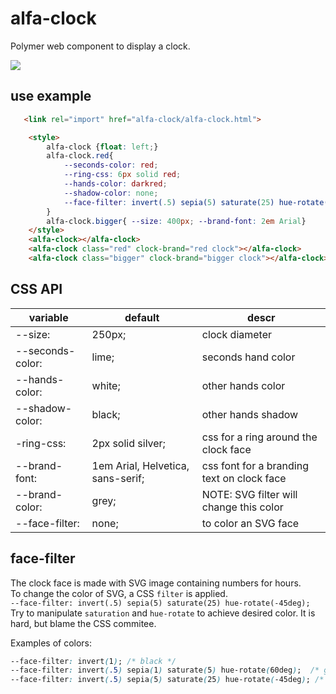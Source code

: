 # alfa-clock

Polymer web component to display a clock.

<img src="/alfalabs/alfa-clock/raw/master/clock.png">

## use example

```html
   <link rel="import" href="alfa-clock/alfa-clock.html">

    <style>
        alfa-clock {float: left;}
        alfa-clock.red{
            --seconds-color: red; 
            --ring-css: 6px solid red; 
            --hands-color: darkred; 
            --shadow-color: none; 
            --face-filter: invert(.5) sepia(5) saturate(25) hue-rotate(-45deg); 
        }
        alfa-clock.bigger{ --size: 400px; --brand-font: 2em Arial}
    </style>
    <alfa-clock></alfa-clock>
    <alfa-clock class="red" clock-brand="red clock"></alfa-clock>
    <alfa-clock class="bigger" clock-brand="bigger clock"></alfa-clock>

```

## CSS API


|variable|default|descr|
|---|---|---|
|--size:| 250px;|clock diameter|
|--seconds-color:| lime;|seconds hand color|
|--hands-color: |white;|other hands color|
|--shadow-color: |black;|other hands shadow|
|-ring-css:| 2px solid silver;|css for a ring around the clock face|
|--brand-font:| 1em Arial, Helvetica, sans-serif;| css font for a branding text on clock face|
|--brand-color: |grey; | NOTE: SVG filter will change this color |
|--face-filter: |none; | to color an SVG face|

## face-filter
The clock face is made with SVG image containing numbers for hours.  
To change the color of SVG, a CSS `filter` is applied.  
`--face-filter: invert(.5) sepia(5) saturate(25) hue-rotate(-45deg);`  
Try to manipulate `saturation` and `hue-rotate` to achieve desired color. It is hard, but blame the CSS commitee.

Examples of colors:  
```css
--face-filter: invert(1); /* black */
--face-filter: invert(.5) sepia(1) saturate(5) hue-rotate(60deg);  /* green */
--face-filter: invert(.5) sepia(5) saturate(25) hue-rotate(-45deg); /* red */
```


